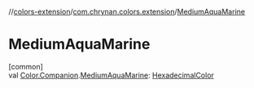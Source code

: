//[colors-extension](../../index.md)/[com.chrynan.colors.extension](index.md)/[MediumAquaMarine](-medium-aqua-marine.md)

# MediumAquaMarine

[common]\
val [Color.Companion](../../../colors-core/colors-core/com.chrynan.colors/-color/-companion/index.md).[MediumAquaMarine](-medium-aqua-marine.md): [HexadecimalColor](../../../colors-core/colors-core/com.chrynan.colors/-hexadecimal-color/index.md)
